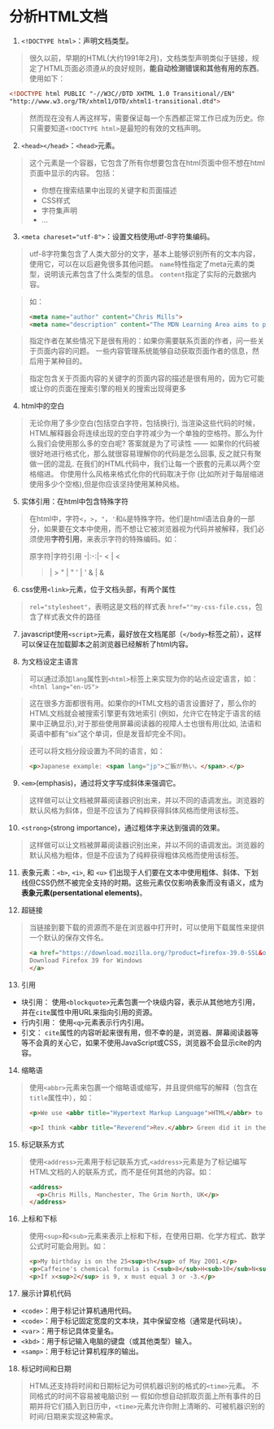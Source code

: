 # 分析HTML文档


1. `<!DOCTYPE html>`：声明文档类型。

> 很久以前，早期的HTML(大约1991年2月)，文档类型声明类似于链接，规定了HTML页面必须遵从的良好规则，**能自动检测错误和其他有用的东西**。使用如下：
```html
<!DOCTYPE html PUBLIC "-//W3C//DTD XHTML 1.0 Transitional//EN"
"http://www.w3.org/TR/xhtml1/DTD/xhtml1-transitional.dtd">
```
> 然而现在没有人再这样写，需要保证每一个东西都正常工作已成为历史。你只需要知道`<!DOCTYPE html>`是最短的有效的文档声明。

2. `<head></head>`：`<head>`元素。
> 这个元素是一个容器，它包含了所有你想要包含在html页面中但不想在html页面中显示的内容。
> 包括：
> - 你想在搜索结果中出现的关键字和页面描述
> - CSS样式
> - 字符集声明
> - ...

3. `<meta chareset="utf-8">`：设置文档使用utf-8字符集编码。
> utf-8字符集包含了人类大部分的文字，基本上能够识别所有的文本内容，使用它，可以在以后避免很多其他问题。
> `name`特性指定了meta元素的类型，说明该元素包含了什么类型的信息。
> `content`指定了实际的元数据内容。

> 如：
> ```html
> <meta name="author" content="Chris Mills">
> <meta name="description" content="The MDN Learning Area aims to provide complete beginners to the Web with all they need to know to getstarted with developing web sites and applications.">
> ```

> 指定作者在某些情况下是很有用的：如果你需要联系页面的作者，问一些关于页面内容的问题。 一些内容管理系统能够自动获取页面作者的信息，然后用于某种目的。

> 指定包含关于页面内容的关键字的页面内容的描述是很有用的，因为它可能或让你的页面在搜索引擎的相关的搜索出现得更多

4. html中的空白
> 无论你用了多少空白(包括空白字符，包括换行), 当渲染这些代码的时候，HTML解释器会将连续出现的空白字符减少为一个单独的空格符。那么为什么我们会使用那么多的空白呢? 答案就是为了可读性 —— 如果你的代码被很好地进行格式化，那么就很容易理解你的代码是怎么回事, 反之就只有聚做一团的混乱. 在我们的HTML代码中，我们让每一个嵌套的元素以两个空格缩进。 你使用什么风格来格式化你的代码取决于你 (比如所对于每层缩进使用多少个空格),但是你应该坚持使用某种风格。

5. 实体引用：在html中包含特殊字符
> 在html中，字符`<`，`>`，`"`，`'`和`&`是特殊字符。他们是html语法自身的一部分，如果要在文本中使用，而不想让它被浏览器视为代码并被解释，我们必须使用**字符引用**，来表示字符的特殊编码。如：
>
>    原字符|字符引用
>    -|:-:|-
>    <  |  &lt;
>    >  |  &gt;
>    "  |  &quot;
>    '  |  &apos;
>    &  |  &amp;

6. css使用`<link>`元素，位于文档头部，有两个属性
> `rel="stylesheet"`，表明这是文档的样式表
> `href=""my-css-file.css`，包含了样式表文件的路径

7. javascript使用`<script>`元素，最好放在文档尾部（`</body>`标签之前），这样可以保证在加载脚本之前浏览器已经解析了html内容。

8. 为文档设定主语言
> 可以通过添加`lang`属性到`<html>`标签上来实现为你的站点设定语言，如：
> `<html lang="en-US">`

> 这在很多方面都很有用。如果你的HTML文档的语言设置好了，那么你的HTML文档就会被搜索引擎更有效地索引 (例如，允许它在特定于语言的结果中正确显示),对于那些使用屏幕阅读器的视障人士也很有用(比如, 法语和英语中都有“six”这个单词，但是发音却完全不同)。

> 还可以将文档分段设置为不同的语言，如：
> ```html
> <p>Japanese example: <span lang="jp">ご飯が熱い。</span>.</p>
> ```

9. `<em>`(emphasis)，通过将文字写成斜体来强调它。
> 这样做可以让文档被屏幕阅读器识别出来，并以不同的语调发出。浏览器的默认风格为斜体，但是不应该为了纯粹获得斜体风格而使用该标签。

10. `<strong>`(strong importance)，通过粗体字来达到强调的效果。
> 这样做可以让文档被屏幕阅读器识别出来，并以不同的语调发出。浏览器的默认风格为粗体，但是不应该为了纯粹获得粗体风格而使用该标签。

11. 表象元素：`<b>`, `<i>`, 和 `<u>` 们出现于人们要在文本中使用粗体、斜体、下划线但CSS仍然不被完全支持的时期。这些元素仅仅影响表象而没有语义，成为**表象元素(persentational elements)**。

12. 超链接
> 当链接到要下载的资源而不是在浏览器中打开时，可以使用下载属性来提供一个默认的保存文件名。
> ```html
> <a href="https://download.mozilla.org/?product=firefox-39.0-SSL&os=win&lang=en-US" download="firefox-39-installer.exe">
> Download Firefox 39 for Windows
> </a>
> ```

13. 引用

  - 块引用：
    使用`<blockquote>`元素包裹一个块级内容，表示从其他地方引用，并在`cite`属性中用URL来指向引用的资源。
  - 行内引用：
    使用`<q>`元素表示行内引用。
  - 引文：
    `cite`属性的内容听起来很有用，但不幸的是，浏览器、屏幕阅读器等等不会真的关心它，如果不使用JavaScript或CSS，浏览器不会显示cite的内容。

14. 缩略语
> 使用`<abbr>`元素来包裹一个缩略语或缩写，并且提供缩写的解释（包含在`title`属性中），如：
> ```html
> <p>We use <abbr title="Hypertext Markup Language">HTML</abbr> to structure our web documents.</p>
> 
> <p>I think <abbr title="Reverend">Rev.</abbr> Green did it in the kitchen with the chainsaw.</p>
> ```

15. 标记联系方式
> 使用`<address>`元素用于标记联系方式,`<address>`元素是为了标记编写HTML文档的人的联系方式，而不是任何其他的内容。如：
> ```html
> <address>
>   <p>Chris Mills, Manchester, The Grim North, UK</p>
> </address>
> ```

16. 上标和下标
> 使用`<sup>`和`<sub>`元素来表示上标和下标，在使用日期、化学方程式、数学公式时可能会用到。如：
> ```html
> <p>My birthday is on the 25<sup>th</sup> of May 2001.</p>
> <p>Caffeine's chemical formula is C<sub>8</sub>H<sub>10</sub>N<sub>4</sub>O<sub>2</sub>.</p>
> <p>If x<sup>2</sup> is 9, x must equal 3 or -3.</p>
> ```

17. 展示计算机代码
  - `<code>`：用于标记计算机通用代码。
  - `<code>`：用于标记固定宽度的文本块，其中保留空格（通常是代码块）。
  - `<var>`：用于标记具体变量名。
  - `<kbd>`：用于标记输入电脑的键盘（或其他类型）输入。
  - `<samp>`：用于标记计算机程序的输出。

18. 标记时间和日期
> HTML还支持将时间和日期标记为可供机器识别的格式的`<time>`元素。
> 不同格式的时间不容易被电脑识别 — 假如你想自动抓取页面上所有事件的日期并将它们插入到日历中，`<time>`元素允许你附上清晰的、可被机器识别的 时间/日期来实现这种需求。
